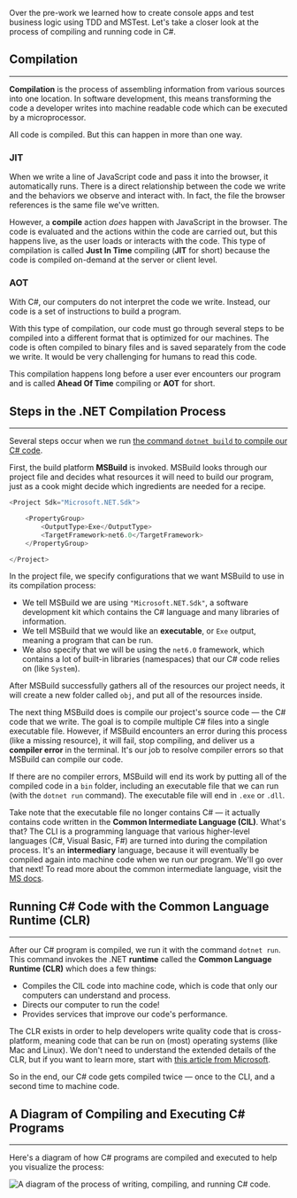 Over the pre-work we learned how to create console apps and test business logic using TDD and MSTest. Let's take a closer look at the process of compiling and running code in C#.

## Compilation
---

**Compilation** is the process of assembling information from various sources into one location. In software development, this means transforming the code a developer writes into machine readable code which can be executed by a microprocessor.

All code is compiled. But this can happen in more than one way.

### JIT

When we write a line of JavaScript code and pass it into the browser, it automatically runs. There is a direct relationship between the code we write and the behaviors we observe and interact with. In fact, the file the browser references is the same file we've written.

However, a **compile** action _does_ happen with JavaScript in the browser. The code is evaluated and the actions within the code are carried out, but this happens live, as the user loads or interacts with the code. This type of compilation is called **Just In Time** compiling (**JIT** for short) because the code is compiled on-demand at the server or client level.

### AOT

With C#, our computers do not interpret the code we write. Instead, our code is a set of instructions to build a program.

With this type of compilation, our code must go through several steps to be compiled into a different format that is optimized for our machines. The code is often compiled to binary files and is saved separately from the code we write. It would be very challenging for humans to read this code.

This compilation happens long before a user ever encounters our program and is called **Ahead Of Time** compiling or **AOT** for short.

## Steps in the .NET Compilation Process
---

Several steps occur when we run [the command `dotnet build` to compile our C# code](https://learn.microsoft.com/en-us/dotnet/core/tools/dotnet-build).

First, the build platform **MSBuild** is invoked. MSBuild looks through our project file and decides what resources it will need to build our program, just as a cook might decide which ingredients are needed for a recipe.

```csharp
<Project Sdk="Microsoft.NET.Sdk">

    <PropertyGroup>
        <OutputType>Exe</OutputType>
        <TargetFramework>net6.0</TargetFramework>
    </PropertyGroup>

</Project>
```

In the project file, we specify configurations that we want MSBuild to use in its compilation process:

* We tell MSBuild we are using `"Microsoft.NET.Sdk"`, a software development kit which contains the C# language and many libraries of information.
* We tell MSBuild that we would like an **executable**, or `Exe` output, meaning a program that can be run.
* We also specify that we will be using the `net6.0` framework, which contains a lot of built-in libraries (namespaces) that our C# code relies on (like `System`).

After MSBuild successfully gathers all of the resources our project needs, it will create a new folder called `obj`, and put all of the resources inside.

The next thing MSBuild does is compile our project's source code — the C# code that we write. The goal is to compile multiple C# files into a single executable file. However, if MSBuild encounters an error during this process (like a missing resource), it will fail, stop compiling, and deliver us a **compiler error** in the terminal. It's our job to resolve compiler errors so that MSBuild can compile our code. 

If there are no compiler errors, MSBuild will end its work by putting all of the compiled code in a `bin` folder, including an executable file that we can run (with the `dotnet run` command). The executable file will end in `.exe` or `.dll`. 

Take note that the executable file no longer contains C# — it actually contains code written in the **Common Intermediate Language (CIL)**. What's that? The CLI is a programming language that various higher-level languages (C#, Visual Basic, F#) are turned into during the compilation process. It's an **intermediary** language, because it will eventually be compiled again into machine code when we run our program. We'll go over that next! To read more about the common intermediate language, visit the [MS docs](https://learn.microsoft.com/en-us/dotnet/standard/managed-code#intermediate-language--execution).

## Running C# Code with the Common Language Runtime (CLR)
---

After our C# program is compiled, we run it with the command `dotnet run`. This command invokes the .NET **runtime** called the **Common Language Runtime (CLR)** which does a few things:

* Compiles the CIL code into machine code, which is code that only our computers can understand and process. 
* Directs our computer to run the code!
* Provides services that improve our code's performance.

The CLR exists in order to help developers write quality code that is cross-platform, meaning code that can be run on (most) operating systems (like Mac and Linux). We don't need to understand the extended details of the CLR, but if you want to learn more, start with [this article from Microsoft](https://learn.microsoft.com/en-us/dotnet/standard/clr). 

So in the end, our C# code gets compiled twice — once to the CLI, and a second time to machine code. 

## A Diagram of Compiling and Executing C# Programs
---

Here's a diagram of how C# programs are compiled and executed to help you visualize the process:

![A diagram of the process of writing, compiling, and running C# code.](https://learnhowtoprogram.s3.us-west-2.amazonaws.com/c%23/prework/C%23+compilation+and+execution+(1).png)
